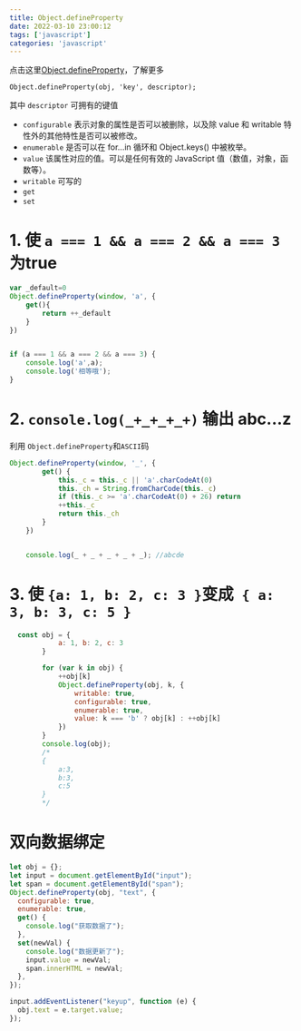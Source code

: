 ```yaml
---
title: Object.defineProperty
date: 2022-03-10 23:00:12
tags: ['javascript']
categories: 'javascript'
---
```


点击这里[Object.defineProperty](https://developer.mozilla.org/zh-CN/docs/Web/JavaScript/Reference/Global_Objects/Object/defineProperty)，了解更多


`Object.defineProperty(obj, 'key', descriptor);`

其中 `descriptor` 可拥有的键值

* `configurable` 表示对象的属性是否可以被删除，以及除 value 和 writable 特性外的其他特性是否可以被修改。
* `enumerable`  是否可以在 for...in 循环和 Object.keys() 中被枚举。
* `value` 该属性对应的值。可以是任何有效的 JavaScript 值（数值，对象，函数等）。
* `writable` 可写的
* `get`
* `set`

# 1. 使 `a === 1 && a === 2 && a === 3` 为true

```js
var _default=0
Object.defineProperty(window, 'a', {
    get(){
        return ++_default
    }
})


if (a === 1 && a === 2 && a === 3) {
    console.log('a',a); 
    console.log('相等哦');
}
```

# 2. `console.log(_+_+_+_+)` 输出 abc...z 

利用 `Object.defineProperty`和`ASCII`码
```js
Object.defineProperty(window, '_', {
        get() {
            this._c = this._c || 'a'.charCodeAt(0)
            this._ch = String.fromCharCode(this._c)
            if (this._c >= 'a'.charCodeAt(0) + 26) return
            ++this._c
            return this._ch
        }
    })


    console.log(_ + _ + _ + _ + _); //abcde

```


# 3. 使   `{a: 1, b: 2, c: 3 }`变成` { a: 3, b: 3, c: 5 }`

```js
  const obj = {
            a: 1, b: 2, c: 3
        }

        for (var k in obj) {
            ++obj[k]
            Object.defineProperty(obj, k, {
                writable: true,
                configurable: true,
                enumerable: true,
                value: k === 'b' ? obj[k] : ++obj[k]
            })
        }
        console.log(obj);
        /*
        {
            a:3,
            b:3,
            c:5
        }
        */
```

# 双向数据绑定

```js
let obj = {};
let input = document.getElementById("input");
let span = document.getElementById("span");
Object.defineProperty(obj, "text", {
  configurable: true,
  enumerable: true,
  get() {
    console.log("获取数据了");
  },
  set(newVal) {
    console.log("数据更新了");
    input.value = newVal;
    span.innerHTML = newVal;
  },
});

input.addEventListener("keyup", function (e) {
  obj.text = e.target.value;
});
```